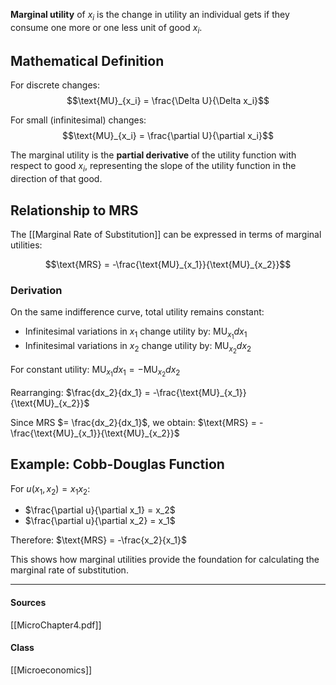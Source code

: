 **Marginal utility** of $x_i$ is the change in utility an individual gets if they consume one more or one less unit of good $x_i$.

## Mathematical Definition

For discrete changes: $$\text{MU}_{x_i} = \frac{\Delta U}{\Delta x_i}$$

For small (infinitesimal) changes: $$\text{MU}_{x_i} = \frac{\partial U}{\partial x_i}$$

The marginal utility is the **partial derivative** of the utility function with respect to good $x_i$, representing the slope of the utility function in the direction of that good.

## Relationship to MRS

The [[Marginal Rate of Substitution]] can be expressed in terms of marginal utilities:

$$\text{MRS} = -\frac{\text{MU}_{x_1}}{\text{MU}_{x_2}}$$

### Derivation

On the same indifference curve, total utility remains constant:
- Infinitesimal variations in $x_1$ change utility by: $\text{MU}_{x_1} dx_1$
- Infinitesimal variations in $x_2$ change utility by: $\text{MU}_{x_2} dx_2$

For constant utility: $\text{MU}_{x_1} dx_1 = -\text{MU}_{x_2} dx_2$

Rearranging: $\frac{dx_2}{dx_1} = -\frac{\text{MU}_{x_1}}{\text{MU}_{x_2}}$

Since MRS $= \frac{dx_2}{dx_1}$, we obtain: $\text{MRS} = -\frac{\text{MU}_{x_1}}{\text{MU}_{x_2}}$

## Example: Cobb-Douglas Function

For $u(x_1, x_2) = x_1 x_2$:
- $\frac{\partial u}{\partial x_1} = x_2$
- $\frac{\partial u}{\partial x_2} = x_1$

Therefore: $\text{MRS} = -\frac{x_2}{x_1}$

This shows how marginal utilities provide the foundation for calculating the marginal rate of substitution.

---
#### Sources
[[MicroChapter4.pdf]]
#### Class
[[Microeconomics]]